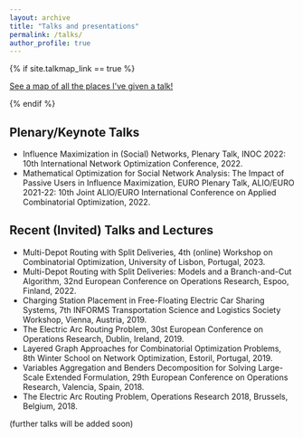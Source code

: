 ```yaml
---
layout: archive
title: "Talks and presentations"
permalink: /talks/
author_profile: true
---
```


{% if site.talkmap_link == true %}

<p style="text-decoration:underline;"><a href="/talkmap.html">See a map of all the places I've given a talk!</a></p>

{% endif %}

## Plenary/Keynote Talks 
* Influence Maximization in (Social) Networks, Plenary Talk, INOC 2022: 10th International Network Optimization Conference, 2022.
* Mathematical Optimization for Social Network Analysis: The Impact of Passive Users in Influence Maximization, EURO Plenary Talk, ALIO/EURO 2021-22: 10th Joint ALIO/EURO International Conference on Applied Combinatorial Optimization, 2022.

## Recent (Invited) Talks and Lectures
* Multi-Depot Routing with Split Deliveries, 4th (online) Workshop on Combinatorial Optimization, University of Lisbon, Portugal, 2023.
* Multi-Depot Routing with Split Deliveries: Models and a Branch-and-Cut Algorithm, 32nd European Conference on Operations Research, Espoo, Finland, 2022.
* Charging Station Placement in Free-Floating Electric Car Sharing Systems, 7th INFORMS Transportation Science and Logistics Society Workshop, Vienna, Austria, 2019.
* The Electric Arc Routing Problem, 30st European Conference on Operations Research, Dublin, Ireland, 2019.
* Layered Graph Approaches for Combinatorial Optimization Problems, 8th Winter School on Network Optimization, Estoril, Portugal, 2019.
* Variables Aggregation and Benders Decomposition for Solving Large-Scale Extended Formulation, 29th European Conference on Operations Research, Valencia, Spain, 2018.
* The Electric Arc Routing Problem, Operations Research 2018, Brussels, Belgium, 2018.

(further talks will be added soon)
